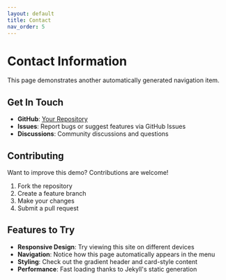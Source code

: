 ```yaml
---
layout: default
title: Contact
nav_order: 5
---
```


# Contact Information

This page demonstrates another automatically generated navigation item.

## Get In Touch

- **GitHub**: [Your Repository](https://github.com/yourusername/yourrepo)
- **Issues**: Report bugs or suggest features via GitHub Issues
- **Discussions**: Community discussions and questions

## Contributing

Want to improve this demo? Contributions are welcome!

1. Fork the repository
2. Create a feature branch
3. Make your changes
4. Submit a pull request

## Features to Try

- **Responsive Design**: Try viewing this site on different devices
- **Navigation**: Notice how this page automatically appears in the menu
- **Styling**: Check out the gradient header and card-style content
- **Performance**: Fast loading thanks to Jekyll's static generation